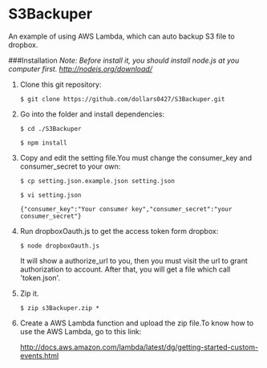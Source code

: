 # S3Backuper
An example of using AWS Lambda, which can auto backup S3 file to dropbox.

###Installation
*Note: Before install it, you should install node.js at you computer first. http://nodejs.org/download/*

1. Clone this git repository:

    `$ git clone https://github.com/dollars0427/S3Backuper.git`
    
2. Go into the folder and install dependencies:

    `$ cd ./S3Backuper`

    `$ npm install`
    
3. Copy and edit the setting file.You must change the consumer_key and consumer_secret to your own:

    `$ cp setting.json.example.json setting.json`

    `$ vi setting.json`
    
    `{"consumer_key":"Your consumer key","consumer_secret":"your consumer_secret"}`
    
4. Run dropboxOauth.js to get the access token form dropbox:

    `$ node dropboxOauth.js`
    
    It will show a authorize_url to you, then you must visit the url to grant authorization to account.
    After that, you will get a file which call 'token.json'.

5. Zip it.

    `$ zip s3Backuper.zip *`
    
6. Create a AWS Lambda function and upload the zip file.To know how to use the AWS Lambda, go to this link:

    http://docs.aws.amazon.com/lambda/latest/dg/getting-started-custom-events.html


